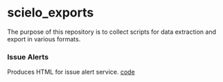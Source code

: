 # scielo_exports
The purpose of this repository is to collect scripts for data extraction and export in various formats.


### Issue Alerts
Produces HTML for issue alert service.
[code](https://github.com/scieloorg/scielo_exports/tree/master/issue_alerts)
